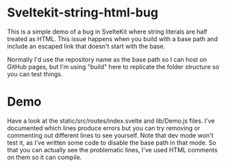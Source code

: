 # Sveltekit-string-html-bug
This is a simple demo of a bug in SvelteKit where string literals are half treated as HTML. This issue happens when you build with a base path and include an escaped link that doesn't start with the base.

Normally I'd use the repository name as the base path so I can host on GitHub pages, but I'm using "build" here to replicate the folder structure so you can test things.

# Demo
Have a look at the static/src/routes/index.svelte and lib/Demo.js files. I've documented which lines produce errors but you can try removing or commenting out different lines to see yourself. Note that dev mode won't test it, as I've written some code to disable the base path in that mode. So that you can actually see the problematic lines, I've used HTML comments on them so it can compile.